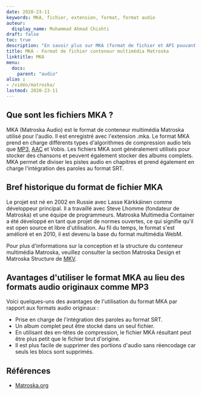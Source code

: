 ```yaml
---
date: 2020-23-11
keywords: MKA, fichier, extension, format, format audio
auteur:
  display_name: Muhammad Ahmad Chishti
draft: false
toc: true
description: "En savoir plus sur MKA (format de fichier et API pouvant ouvrir et créer des fichiers MKA."
title: MKA - Format de fichier conteneur multimédia Matroska
linktitle: MKA
menu:
  docs:
    parent: "audio"
alias :
- /vidéo/matroska/
lastmod: 2020-23-11
---
```


## Que sont les fichiers MKA ? ##

MKA (Matroska Audio) est le format de conteneur multimédia Matroska utilisé pour l'audio. Il est enregistré avec l'extension .mka. Le format MKA prend en charge différents types d'algorithmes de compression audio tels que [MP3](/fr/audio/mp3/), [AAC](/fr/audio/aac/) et Vobis. Les fichiers MKA sont généralement utilisés pour stocker des chansons et peuvent également stocker des albums complets. MKA permet de diviser les pistes audio en chapitres et prend également en charge l'intégration des paroles au format SRT.

## Bref historique du format de fichier MKA

Le projet est né en 2002 en Russie avec Lasse Kärkkäinen comme développeur principal. Il a travaillé avec Steve Lhomme (fondateur de Matroska) et une équipe de programmeurs. Matroska Multimedia Container a été développé en tant que projet de normes ouvertes, ce qui signifie qu'il est open source et libre d'utilisation. Au fil du temps, le format s'est amélioré et en 2010, il est devenu la base du format multimédia WebM.

Pour plus d'informations sur la conception et la structure du conteneur multimédia Matroska, veuillez consulter la section Matroska Design et Matroska Structure de [MKV](/fr/video/mkv/).

## Avantages d'utiliser le format MKA au lieu des formats audio originaux comme MP3 ##

Voici quelques-uns des avantages de l'utilisation du format MKA par rapport aux formats audio originaux :

- Prise en charge de l'intégration des paroles au format SRT.
- Un album complet peut être stocké dans un seul fichier.
- En utilisant des en-têtes de compression, le fichier MKA résultant peut être plus petit que le fichier brut d'origine.
- Il est plus facile de supprimer des portions d'audio sans réencodage car seuls les blocs sont supprimés.

## Références ##

- [Matroska.org](https://www.matroska.org/)

